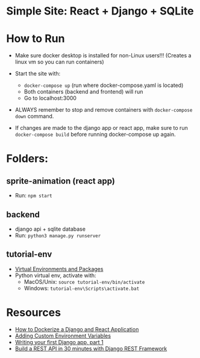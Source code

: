 

# Simple Site: React + Django + SQLite


# How to Run
- Make sure docker desktop is installed for non-Linux users!!! (Creates a linux vm so you can run containers)

- Start the site with: 
    - ```docker-compose up``` (run where docker-compose.yaml is located)
    - Both containers (backend and frontend) will run
    - Go to localhost:3000
- ALWAYS remember to stop and remove containers with ```docker-compose down``` command.

- If changes are made to the django app or react app, make sure to run ```docker-compose build``` before running docker-compose up again. 

# Folders:
## sprite-animation (react app)
- Run: ```npm start```

## backend
- django api + sqlite database 
- Run: ```python3 manage.py runserver```

## tutorial-env
- [Virtual Environments and Packages](https://docs.python.org/3/tutorial/venv.html)
- Python virtual env, activate with:
    - MacOS/Unix: ```source tutorial-env/bin/activate```
    - Windows: ```tutorial-env\Scripts\activate.bat```


# Resources
- [How to Dockerize a Django and React Application](https://www.honeybadger.io/blog/docker-django-react/)
- [Adding Custom Environment Variables](https://create-react-app.dev/docs/adding-custom-environment-variables/)
- [Writing your first Django app, part 1](https://docs.djangoproject.com/en/4.1/intro/tutorial01/)
- [Build a REST API in 30 minutes with Django REST Framework](https://medium.com/swlh/full-stack-with-django-and-react-react-afae36017852)
